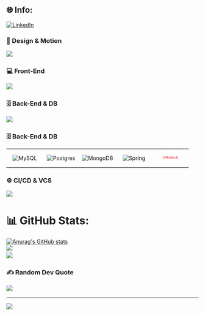 
## 🌐 Info:
[![LinkedIn](https://img.shields.io/badge/LinkedIn-%230077B5.svg?logo=linkedin&logoColor=white)](https://linkedin.com/in/lorenzo-sijinardi) 


### 🎨 Design & Motion  
<img src="https://skillicons.dev/icons?i=figma,ai,ps,xd,ae,pr,canva" />

### 💻 Front-End  
<img src="https://skillicons.dev/icons?i=html,css,js,ts,react,angular,nodejs" />

### 🗄️ Back-End & DB  
<img src="https://skillicons.dev/icons?i=mysql,postgres,mongodb,spring" />

### 🗄️ Back-End & DB
<table width="100%">
  <tr>
    <td width="20%" align="center"><img src="https://skillicons.dev/icons?i=mysql"    alt="MySQL"       width="40"/></td>
    <td width="20%" align="center"><img src="https://skillicons.dev/icons?i=postgres" alt="Postgres"    width="40"/></td>
    <td width="20%" align="center"><img src="https://skillicons.dev/icons?i=mongodb"  alt="MongoDB"     width="40"/></td>
    <td width="20%" align="center"><img src="https://skillicons.dev/icons?i=spring"   alt="Spring"      width="40"/></td>
    <td width="20%" align="center">
      <!-- Oracle via Devicon -->
      <img src="https://raw.githubusercontent.com/devicons/devicon/master/icons/oracle/oracle-original.svg" alt="Oracle" width="40"/>
    </td>
  </tr>
</table>

### ⚙️ CI/CD & VCS  
<img src="https://skillicons.dev/icons?i=git,github,jenkins,postman" />

# 📊 GitHub Stats:
[![Anurag's GitHub stats](https://github-readme-stats.vercel.app/api?username=lollosxvm)](https://github.com/anuraghazra/github-readme-stats)</br>
![](https://github-readme-streak-stats.herokuapp.com/?user=lollosxvm&theme=dracula&hide_border=false)<br/>
![](https://github-readme-stats.vercel.app/api/top-langs/?username=lollosxvm&theme=dracula&hide_border=false&include_all_commits=true&count_private=false&layout=compact)

### ✍️ Random Dev Quote
![](https://quotes-github-readme.vercel.app/api?type=horizontal&theme=radical)

---
[![](https://visitcount.itsvg.in/api?id=lollosxvm&icon=0&color=1)](https://visitcount.itsvg.in)


